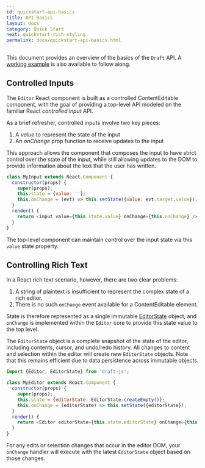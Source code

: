 ```yaml
---
id: quickstart-api-basics
title: API Basics
layout: docs
category: Quick Start
next: quickstart-rich-styling
permalink: docs/quickstart-api-basics.html
---
```


This document provides an overview of the basics of the `Draft` API. A
[working example](https://github.com/facebook/draft-js/tree/master/examples/plaintext)
is also available to follow along.

## Controlled Inputs

The `Editor` React component is built as a controlled ContentEditable component,
with the goal of providing a top-level API modeled on the familiar React
*controlled input* API.

As a brief refresher, controlled inputs involve two key pieces:

1. A _value_ to represent the state of the input
2. An _onChange_ prop function to receive updates to the input

This approach allows the component that composes the input to have strict
control over the state of the input, while still allowing updates to the DOM
to provide information about the text that the user has written.

```js
class MyInput extends React.Component {
  constructor(props) {
    super(props);
    this.state = {value: ''};
    this.onChange = (evt) => this.setState({value: evt.target.value});
  }
  render() {
    return <input value={this.state.value} onChange={this.onChange} />;
  }
}
```

The top-level component can maintain control over the input state via this
`value` state property.

## Controlling Rich Text

In a React rich text scenario, however, there are two clear problems:

1. A string of plaintext is insufficient to represent the complex state of
a rich editor.
2. There is no such `onChange` event available for a ContentEditable element.

State is therefore represented as a single immutable
[EditorState](/draft-js/docs/api-reference-editor-state.html) object, and
`onChange` is implemented within the `Editor` core to provide this state
value to the top level.

The `EditorState` object is a complete snapshot of the state of the editor,
including contents, cursor, and undo/redo history. All changes to content and
selection within the editor will create new `EditorState` objects. Note that
this remains efficient due to data persistence across immutable objects.

```js
import {Editor, EditorState} from 'draft-js';

class MyEditor extends React.Component {
  constructor(props) {
    super(props);
    this.state = {editorState: EditorState.createEmpty()};
    this.onChange = (editorState) => this.setState({editorState});
  }
  render() {
    return <Editor editorState={this.state.editorState} onChange={this.onChange} />;
  }
}
```

For any edits or selection changes that occur in the editor DOM, your `onChange`
handler will execute with the latest `EditorState` object based on those changes.
